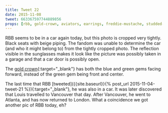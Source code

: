 ```yaml
---
title: Tweet 22
date: 2015-11-08
tweet: 663367597744889856
props: [rbb, gold-crown, aviators, earrings, freddie-mustache, studded-black-choker, rainbow-tshirt, belt, harley-jacket, heeled-black-boots, leather-chaps]
---
```

RBB seems to be in a car again today, but this photo is cropped very tightly. Black seats with beige piping. The fandom was unable to determine the car (and who it might belong to) from the tightly cropped photo. The reflection visible in the sunglasses makes it look like the picture was possibly taken in a garage and that a car door is possibly open.

The [gold crown]({{site.baseurl}}props/gold-crown){:target="_blank"} has both the blue and green gems facing forward, instead of the green gem being front and center.

The last time that RBB [tweeted]({{site.baseurl}}{% post_url 2015-11-04-tweet-21 %}){:target="_blank"}, he was also in a car. It was later discovered that Louis travelled to Vancouver that day. After Vancouver, he went to Atlanta, and has now returned to London. What a coincidence we got another pic of RBB today, eh?
